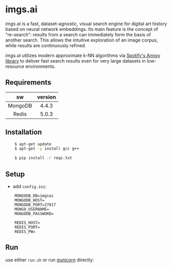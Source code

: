 # imgs.ai
*imgs.ai* is a fast, dataset-agnostic, visual search engine for digital art history based on neural network embeddings. Its main feature is the concept of "re-search": results from a search can immediately form the basis of another search. This allows the intuitive exploration of an image corpus, while results are continuously refined.

*imgs.ai* utilizes modern approximate k-NN algorithms via [Spotify's Annoy library](https://github.com/spotify/annoy) to deliver fast search results even for very large datasets in low-resource environments.

## Requirements
| sw | version |
| :-: | :-: |
| MongoDB | 4.4.3 |
| Redis | 5.0.3 |

## Installation
~~~sh
    $ apt-get update
    $ apt-get -y install gcc g++
~~~

~~~sh
    $ pip install -r reqs.txt
~~~

## Setup
- add `config.ini`:
~~~
    MONGODB_DB=imgsai
    MONGODB_HOST=
    MONGODB_PORT=27017
    MONGO_USERNAME=
    MONGODB_PASSWORD=

    REDIS_HOST=
    REDIS_PORT=
    REDIS_PW=
~~~


## Run
use either `run.sh` or run [gunicorn](https://docs.gunicorn.org/en/latest/settings.html#settings) directly: